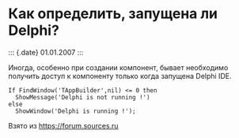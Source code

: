 Как определить, запущена ли Delphi?
===================================

::: {.date}
01.01.2007
:::

Иногда, особенно при создании компонент, бывает необходимо получить
доступ к компоненту только когда запущена Delphi IDE.

    If FindWindow('TAppBuilder',nil) <= 0 then 
      ShowMessage('Delphi is not running !') 
    else 
      ShowWindow('Delphi is running !'); 

Взято из <https://forum.sources.ru>
